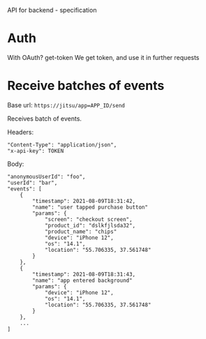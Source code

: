 API for backend - specification


# Auth
With OAuth? 
get-token
We get token, and use it in further requests


# Receive batches of events

Base url: `https://jitsu/app=APP_ID/send`

Receives batch of events. 

Headers:
```
"Content-Type": "application/json",
"x-api-key": TOKEN
```

Body:
```
"anonymousUserId": "foo", 
"userId": "bar",
"events": [
    {
        "timestamp": 2021-08-09T18:31:42,
        "name": "user tapped purchase button"
        "params": {
            "screen": "checkout screen",
            "product_id": "dslkfjlsda32",
            "product_name": "chips"
            "device": "iPhone 12",
            "os": "14.1",
            "location": "55.706335, 37.561748"
        }
    },
    {
        "timestamp": 2021-08-09T18:31:43,
        "name": "app entered background"
        "params": {
            "device": "iPhone 12",
            "os": "14.1",
            "location": "55.706335, 37.561748"
        }
    }, 
    ...
]
```
